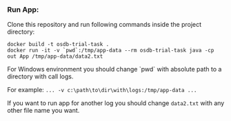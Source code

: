 ### Run App:

Clone this repository and run following commands inside the project directory:

```
docker build -t osdb-trial-task .
docker run -it -v `pwd`:/tmp/app-data --rm osdb-trial-task java -cp out App /tmp/app-data/data2.txt
```

For Windows environment you should change \`pwd\` with absolute path to a directory with call logs.

For example: `... -v c:\path\to\dir\with\logs:/tmp/app-data ...`

If you want to run app for another log you should change `data2.txt` with any other file name you want.
